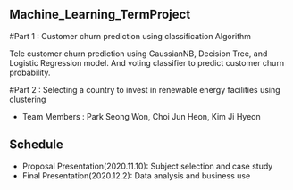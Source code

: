 ## Machine_Learning_TermProject

#Part 1 : Customer churn prediction using classification Algorithm

Tele customer churn prediction using GaussianNB, Decision Tree, and Logistic Regression model.
And voting classifier to predict customer churn probability.
      
#Part 2 : Selecting a country to invest in renewable energy facilities using clustering

* Team Members : Park Seong Won, Choi Jun Heon, Kim Ji Hyeon


## Schedule

* Proposal Presentation(2020.11.10): Subject selection and case study
* Final Presentation(2020.12.2): Data analysis and business use
